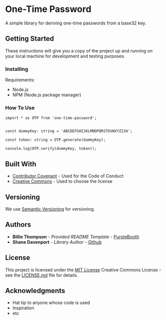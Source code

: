 # One-Time Password

A simple library for deriving one-time passwords from a base32 key.

## Getting Started

These instructions will give you a copy of the project up and running on
your local machine for development and testing purposes.

### Installing

Requirements:

  - Node.js
  - NPM (Node.js package manager)

<!-- Install with:

    npm install one-time-password -->

### How To Use

    import * as OTP from 'one-time-password';


    const dummyKey: string = 'ABCDEFGHIJKLMNOPQRSTUVWXYZ234';

    const token: string = OTP.generate(dummyKey);

    console.log(OTP.verify(dummyKey, token));

## Built With

  - [Contributor Covenant](https://www.contributor-covenant.org/) - Used
    for the Code of Conduct
  - [Creative Commons](https://creativecommons.org/) - Used to choose
    the license

## Versioning

We use [Semantic Versioning](http://semver.org/) for versioning.

## Authors

  - **Billie Thompson** - *Provided README Template* -
    [PurpleBooth](https://github.com/PurpleBooth)
  - **Shane Davenport** - *Library Author* -
    [Github](https://github.com/BinaryBand)

## License

This project is licensed under the [MIT License](https://license.md/)
Creative Commons License - see the [LICENSE.md](https://license.md/) file for details.

## Acknowledgments

  - Hat tip to anyone whose code is used
  - Inspiration
  - etc
